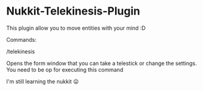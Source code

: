 # Nukkit-Telekinesis-Plugin
This plugin allow you to move entities with your mind :D

Commands:

/telekinesis

Opens the form window that you can take a telestick or change the settings.
You need to be op for executing this command

I'm still learning the nukkit 😛
